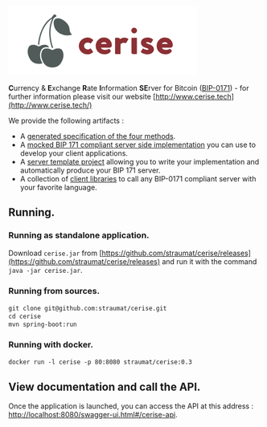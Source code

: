 ![Cerise BIP-0171](website/public/assets/img/logo.png)

**C**urrency &amp; **E**xchange **R**ate **I**nformation **SE**rver for Bitcoin ([BIP-0171](https://github.com/bitcoin/bips/blob/master/bip-0171.mediawiki)) - for further information please visit our website [http://www.cerise.tech](http://www.cerise.tech/)

We provide the following artifacts : 
 * A [generated specification of the four methods](http://www.cerise.tech/#specifications).
 * A [mocked BIP 171 compliant server side implementation](https://github.com/straumat/cerise) you can use to develop your client applications.
 * A [server template project](https://github.com/straumat/cerise-server-template) allowing you to write your implementation and automatically produce your BIP 171 server.
 * A collection of [client libraries](http://www.cerise.tech/#clients) to call any BIP-0171 compliant server with your favorite language.

## Running.

### Running as standalone application.
Download `cerise.jar` from [https://github.com/straumat/cerise/releases](https://github.com/straumat/cerise/releases) and run it with the command `java -jar cerise.jar`.
 
### Running from sources.
```
git clone git@github.com:straumat/cerise.git
cd cerise
mvn spring-boot:run
```

### Running with docker.
```
docker run -l cerise -p 80:8080 straumat/cerise:0.3
```

## View documentation and call the API.
Once the application is launched, you can access the API at this address : [http://localhost:8080/swagger-ui.html#/cerise-api](http://localhost:8080/swagger-ui.html#/cerise-api).
